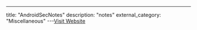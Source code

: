 ---
title: "AndroidSecNotes"
description: "notes"
external_category: "Miscellaneous"
---[Visit Website](https://github.com/JnuSimba/AndroidSecNotes)

